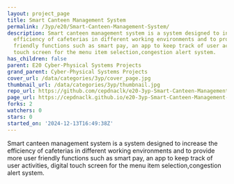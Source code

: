 ```yaml
---
layout: project_page
title: Smart Canteen Management System
permalink: /3yp/e20/Smart-Canteen-Management-System/
description: Smart canteen management system is a system designed to increase the
  efficiency of cafeterias in different working environments and to provide more user
  friendly functions such as smart pay, an app to keep track of user activities, digital
  touch screen for the menu item selection,congestion alert system.
has_children: false
parent: E20 Cyber-Physical Systems Projects
grand_parent: Cyber-Physical Systems Projects
cover_url: /data/categories/3yp/cover_page.jpg
thumbnail_url: /data/categories/3yp/thumbnail.jpg
repo_url: https://github.com/cepdnaclk/e20-3yp-Smart-Canteen-Management-System
page_url: https://cepdnaclk.github.io/e20-3yp-Smart-Canteen-Management-System
forks: 2
watchers: 0
stars: 0
started_on: '2024-12-13T16:49:38Z'
---
```


Smart canteen management system is a system designed to increase the efficiency of cafeterias in different working environments and to provide more user friendly functions such as smart pay, an app to keep track of user activities, digital touch screen for the menu item selection,congestion alert system.